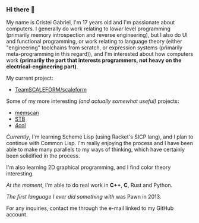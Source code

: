### Hi there 👋

My name is Cristei Gabriel, I'm 17 years old and I'm passionate about computers.
I generally do work relating to low*er* level programming (primarily memory introspection and reverse engineering), but I also do UI and functional programming, or work relating to language theory (either "engineering" toolchains from scratch, or expression systems (primarily meta-programming in this regard)), and I'm interested about how computers work **(primarily the part that interests programmers, not heavy on the electrical-engineering part)**.

My current project:
- [TeamSCALEFORM/scaleform](https://github.com/TeamSCALEFORM/scaleform)

Some of my more interesting *(and actually somewhat useful)* projects:
- [memscan](https://github.com/cristeigabriel/memscan)
- [STB](https://github.com/cristeigabriel/STB)
- [4col](https://github.com/cristeigabriel/4col)

*Currently*, I'm learning Scheme Lisp (using Racket's SICP lang), and I plan to continue with Common Lisp. I'm really enjoying the process and I have been able to make many parallels to my ways of thinking, which have certainly been solidified in the process.

I'm also learning 2D graphical programming, and I find color theory interesting.

*At the moment*, I'm able to do real work in **C++**, **C**, Rust and Python.

*The first language I ever did something with* was Pawn in 2013.

For any inquiries, contact me through the e-mail linked to my GitHub account.
